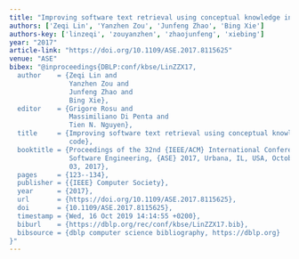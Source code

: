 ```yaml
---
title: "Improving software text retrieval using conceptual knowledge in source code"
authors: ['Zeqi Lin', 'Yanzhen Zou', 'Junfeng Zhao', 'Bing Xie']
authors-key: ['linzeqi', 'zouyanzhen', 'zhaojunfeng', 'xiebing']
year: "2017"
article-link: "https://doi.org/10.1109/ASE.2017.8115625"
venue: "ASE"
bibex: "@inproceedings{DBLP:conf/kbse/LinZZX17,
  author    = {Zeqi Lin and
               Yanzhen Zou and
               Junfeng Zhao and
               Bing Xie},
  editor    = {Grigore Rosu and
               Massimiliano Di Penta and
               Tien N. Nguyen},
  title     = {Improving software text retrieval using conceptual knowledge in source
               code},
  booktitle = {Proceedings of the 32nd {IEEE/ACM} International Conference on Automated
               Software Engineering, {ASE} 2017, Urbana, IL, USA, October 30 - November
               03, 2017},
  pages     = {123--134},
  publisher = {{IEEE} Computer Society},
  year      = {2017},
  url       = {https://doi.org/10.1109/ASE.2017.8115625},
  doi       = {10.1109/ASE.2017.8115625},
  timestamp = {Wed, 16 Oct 2019 14:14:55 +0200},
  biburl    = {https://dblp.org/rec/conf/kbse/LinZZX17.bib},
  bibsource = {dblp computer science bibliography, https://dblp.org}
}"
---
```

